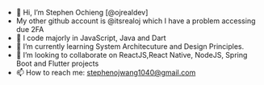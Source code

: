 - 👋 Hi, I’m Stephen Ochieng [@ojrealdev]
- My other github account is @itsrealoj which I have a problem accessing due 2FA
- 👀 I code majorly in JavaScript, Java and Dart
- 🌱 I’m currently learning System Architecuture and Design Principles.
- 💞️ I’m looking to collaborate on ReactJS,React Native, NodeJS, Spring Boot and Flutter projects
- 📫 How to reach me: stephenojwang1040@gmail.com

<!---
ojrealdev/ojrealdev is a ✨ special ✨ repository because its `README.md` (this file) appears on your GitHub profile.
You can click the Preview link to take a look at your changes.
--->
